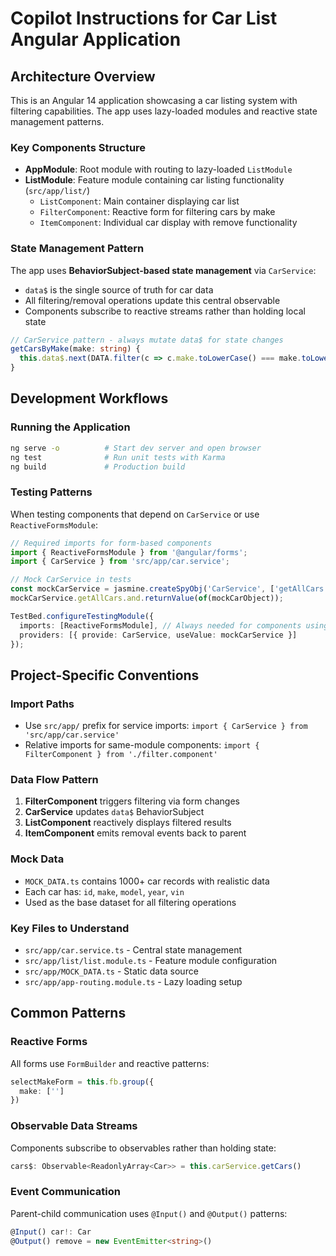 # Copilot Instructions for Car List Angular Application

## Architecture Overview

This is an Angular 14 application showcasing a car listing system with filtering capabilities. The app uses lazy-loaded modules and reactive state management patterns.

### Key Components Structure
- **AppModule**: Root module with routing to lazy-loaded `ListModule`
- **ListModule**: Feature module containing car listing functionality (`src/app/list/`)
  - `ListComponent`: Main container displaying car list
  - `FilterComponent`: Reactive form for filtering cars by make
  - `ItemComponent`: Individual car display with remove functionality

### State Management Pattern
The app uses **BehaviorSubject-based state management** via `CarService`:
- `data$` is the single source of truth for car data
- All filtering/removal operations update this central observable
- Components subscribe to reactive streams rather than holding local state

```typescript
// CarService pattern - always mutate data$ for state changes
getCarsByMake(make: string) {
  this.data$.next(DATA.filter(c => c.make.toLowerCase() === make.toLowerCase()))
}
```

## Development Workflows

### Running the Application
```bash
ng serve -o          # Start dev server and open browser
ng test              # Run unit tests with Karma
ng build             # Production build
```

### Testing Patterns
When testing components that depend on `CarService` or use `ReactiveFormsModule`:

```typescript
// Required imports for form-based components
import { ReactiveFormsModule } from '@angular/forms';
import { CarService } from 'src/app/car.service';

// Mock CarService in tests
const mockCarService = jasmine.createSpyObj('CarService', ['getAllCars', 'getCarsByMake', 'clear']);
mockCarService.getAllCars.and.returnValue(of(mockCarObject));

TestBed.configureTestingModule({
  imports: [ReactiveFormsModule], // Always needed for components using FormBuilder
  providers: [{ provide: CarService, useValue: mockCarService }]
});
```

## Project-Specific Conventions

### Import Paths
- Use `src/app/` prefix for service imports: `import { CarService } from 'src/app/car.service'`
- Relative imports for same-module components: `import { FilterComponent } from './filter.component'`

### Data Flow Pattern
1. **FilterComponent** triggers filtering via form changes
2. **CarService** updates `data$` BehaviorSubject
3. **ListComponent** reactively displays filtered results
4. **ItemComponent** emits removal events back to parent

### Mock Data
- `MOCK_DATA.ts` contains 1000+ car records with realistic data
- Each car has: `id`, `make`, `model`, `year`, `vin`
- Used as the base dataset for all filtering operations

### Key Files to Understand
- `src/app/car.service.ts` - Central state management
- `src/app/list/list.module.ts` - Feature module configuration
- `src/app/MOCK_DATA.ts` - Static data source
- `src/app/app-routing.module.ts` - Lazy loading setup

## Common Patterns

### Reactive Forms
All forms use `FormBuilder` and reactive patterns:
```typescript
selectMakeForm = this.fb.group({
  make: ['']
})
```

### Observable Data Streams
Components subscribe to observables rather than holding state:
```typescript
cars$: Observable<ReadonlyArray<Car>> = this.carService.getCars()
```

### Event Communication
Parent-child communication uses `@Input()` and `@Output()` patterns:
```typescript
@Input() car!: Car
@Output() remove = new EventEmitter<string>()
```
